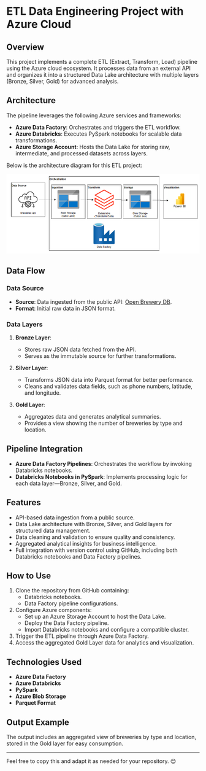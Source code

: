 # ETL Data Engineering Project with Azure Cloud

## Overview

This project implements a complete ETL (Extract, Transform, Load) pipeline using the Azure cloud ecosystem. It processes data from an external API and organizes it into a structured Data Lake architecture with multiple layers (Bronze, Silver, Gold) for advanced analysis.

## Architecture

The pipeline leverages the following Azure services and frameworks:
- **Azure Data Factory**: Orchestrates and triggers the ETL workflow.
- **Azure Databricks**: Executes PySpark notebooks for scalable data transformations.
- **Azure Storage Account**: Hosts the Data Lake for storing raw, intermediate, and processed datasets across layers.
  
Below is the architecture diagram for this ETL project:

![Architecture Diagram](arquitetura.png)

## Data Flow

### Data Source
- **Source**: Data ingested from the public API: [Open Brewery DB](https://api.openbrewerydb.org/breweries).
- **Format**: Initial raw data in JSON format.

### Data Layers
1. **Bronze Layer**:
   - Stores raw JSON data fetched from the API.
   - Serves as the immutable source for further transformations.

2. **Silver Layer**:
   - Transforms JSON data into Parquet format for better performance.
   - Cleans and validates data fields, such as phone numbers, latitude, and longitude.

3. **Gold Layer**:
   - Aggregates data and generates analytical summaries.
   - Provides a view showing the number of breweries by type and location.

## Pipeline Integration

- **Azure Data Factory Pipelines**: Orchestrates the workflow by invoking Databricks notebooks.
- **Databricks Notebooks in PySpark**: Implements processing logic for each data layer—Bronze, Silver, and Gold.

## Features

- API-based data ingestion from a public source.
- Data Lake architecture with Bronze, Silver, and Gold layers for structured data management.
- Data cleaning and validation to ensure quality and consistency.
- Aggregated analytical insights for business intelligence.
- Full integration with version control using GitHub, including both Databricks notebooks and Data Factory pipelines.

## How to Use

1. Clone the repository from GitHub containing:
   - Databricks notebooks.
   - Data Factory pipeline configurations.
2. Configure Azure components:
   - Set up an Azure Storage Account to host the Data Lake.
   - Deploy the Data Factory pipeline.
   - Import Databricks notebooks and configure a compatible cluster.
3. Trigger the ETL pipeline through Azure Data Factory.
4. Access the aggregated Gold Layer data for analytics and visualization.

## Technologies Used

- **Azure Data Factory**
- **Azure Databricks**
- **PySpark**
- **Azure Blob Storage**
- **Parquet Format**

## Output Example

The output includes an aggregated view of breweries by type and location, stored in the Gold layer for easy consumption.

---

Feel free to copy this and adapt it as needed for your repository. 😊
